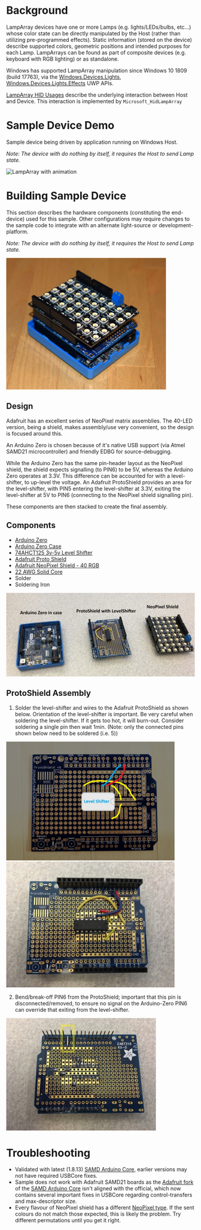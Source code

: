 # Background
LampArray devices have one or more Lamps (e.g. lights/LEDs/bulbs, etc…) whose color state can be directly manipulated by the Host (rather than utilizing pre-programmed effects). Static information (stored on the device) describe supported colors, geometric positions and intended purposes for each Lamp.  LampArrays can be found as part of composite devices (e.g. keyboard with RGB lighting) or as standalone.

Windows has supported LampArray manipulation since Windows 10 1809 (build 17763), via the [Windows.Devices.Lights](https://learn.microsoft.com/en-us/uwp/api/windows.devices.lights.lamparray), [Windows.Devices.Lights.Effects](https://learn.microsoft.com/en-us/uwp/api/windows.devices.lights.effects) UWP APIs.

[LampArray HID Usages](https://usb.org/sites/default/files/hut1_4.pdf#page=329) describe the underlying interaction between Host and Device.  This interaction is implemented by `Microsoft_HidLampArray`

# Sample Device Demo
Sample device being driven by application running on Windows Host.

*Note: The device with do nothing by itself, it requires the Host to send Lamp state.*

<img src="./docs/LampArrayActive.gif" alt="LampArray with animation"/>

# Building Sample Device
This section describes the hardware components (constituting the end-device) used for this sample.  Other configurations may require changes to the sample code to integrate with an alternate light-source or development-platform.

*Note: The device with do nothing by itself, it requires the Host to send Lamp state.*

<img src="./docs/LampArraySampleDeviceAssembled.jpg" alt="LampArray assembled" width="427"/>


## Design
Adafruit has an excellent series of NeoPixel matrix assemblies. The 40-LED version, being a shield, makes assembly/use very convenient, so the design is focused around this.

An Arduino Zero is chosen because of it's native USB support (via Atmel SAMD21 microcontroller) and friendly EDBG for source-debugging.

While the Arduino Zero has the same pin-header layout as the NeoPixel shield, the shield expects signalling (to PIN6) to be 5V, whereas the Arduino Zero operates at 3.3V.  This difference can be accounted for with a level-shifter, to up-level the voltage.  An Adafruit ProtoShield provides an area for the level-shifter, with PIN5 entering the level-shifter at 3.3V, exiting the level-shifter at 5V to PIN6 (connecting to the NeoPixel shield signalling pin).

These components are then stacked to create the final assembly.

## Components
- [Arduino Zero](https://store-usa.arduino.cc/products/arduino-zero?selectedStore=us)
- [Arduino Zero Case](https://store-usa.arduino.cc/products/arduino-zero-case?variant=40735839748303)
- [74AHCT125 3v-5v Level Shifter](https://www.adafruit.com/product/1787)
- [Adafruit Proto Shield](https://www.adafruit.com/product/2077)
- [Adafruit NeoPixel Shield - 40 RGB](https://www.adafruit.com/product/3053)
- [22 AWG Solid Core](https://www.adafruit.com/product/1311)
- Solder
- Soldering Iron

<img src="./docs/LampArraySampleDeviceDisAssembled.jpg" alt="LampArray Disassembled"/>

## ProtoShield Assembly

1. Solder the level-shifter and wires to the Adafruit ProtoShield as shown below.  Orientation of the level-shifter is important.  Be very careful when soldering the level-shifter.  If it gets too hot, it will burn-out.  Consider soldering a single pin then wait 1min.  (Note: only the connected pins shown below need to be soldered (i.e. 5))

<img src="./docs/ProtoShieldWiring.JPG" alt="ProtoShield Wiring" width="450"/>

<img src="./docs/ProtoShieldWiring-Actual.jpg" alt="ProtoShield Wiring" width="450"/>

2. Bend/break-off PIN6 from the ProtoShield; important that this pin is disconnected/removed, to ensure no signal on the Arduino-Zero PIN6 can override that exiting from the level-shifter.

<img src="./docs/ProtoShield-BreakoffPin.jpg" alt="ProtoShield PIN6 breakoff" width="400"/>

# Troubleshooting
- Validated with latest (1.8.13) [SAMD Arduino Core](https://github.com/arduino/ArduinoCore-samd), earlier versions may not have required USBCore fixes.
- Sample does not work with Adafruit SAMD21 boards as the [Adafruit fork](https://github.com/adafruit/ArduinoCore-samd) of the [SAMD Arduino Core](https://github.com/arduino/ArduinoCore-samd) isn't aligned with the official, which now contains several important fixes in USBCore regarding control-transfers and max-descriptor size.
- Every flavour of NeoPixel shield has a different [NeoPixel type](https://github.com/adafruit/Adafruit_NeoPixel/blob/master/Adafruit_NeoPixel.h).  If the sent colours do not match those expected, this is likely the problem.  Try different permutations until you get it right.